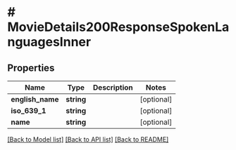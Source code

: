 # # MovieDetails200ResponseSpokenLanguagesInner

## Properties

Name | Type | Description | Notes
------------ | ------------- | ------------- | -------------
**english_name** | **string** |  | [optional]
**iso_639_1** | **string** |  | [optional]
**name** | **string** |  | [optional]

[[Back to Model list]](../../README.md#models) [[Back to API list]](../../README.md#endpoints) [[Back to README]](../../README.md)
